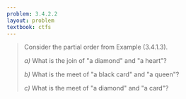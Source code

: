 ```yaml
---
problem: 3.4.2.2
layout: problem
textbook: ctfs
---
```


> Consider the partial order from Example (3.4.1.3). 
>
> _a)_ What is the join of "a diamond" and "a heart"?
>
> _b)_ What is the meet of "a black card" and "a queen"?
>
> _c)_ What is the meet of "a diamond" and "a card"?
